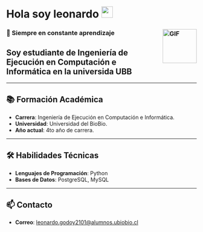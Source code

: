 # Hola soy leonardo <img width="30px"  src="https://media.tenor.com/images/3b388fe03da271d2674faf85eb7c3fcd/tenor.gif" />

### 🌱 Siempre en constante aprendizaje <img align="right" alt="GIF" height="90px" src="https://media.giphy.com/media/du3J3cXyzhj75IOgvA/giphy.gif" />

## Soy estudiante de Ingeniería de Ejecución en Computación e Informática en la universida UBB 
---

## 📚 Formación Académica

- **Carrera**: Ingeniería de Ejecución en Computación e Informática.
- **Universidad**: Universidad del BioBio.
- **Año actual**: 4to año de carrera.

---
## 🛠️ Habilidades Técnicas

- **Lenguajes de Programación**: Python
- **Bases de Datos**: PostgreSQL, MySQL

---
## 📫 Contacto

- **Correo**: leonardo.godoy2101@alumnos.ubiobio.cl

